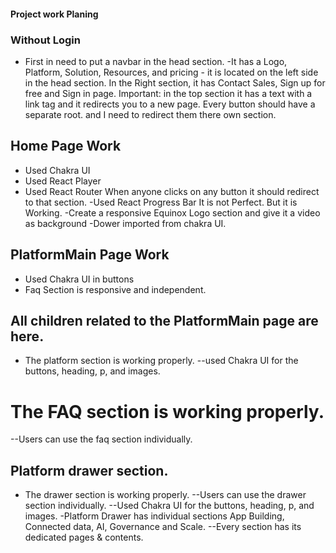 #### Project work Planing

### Without Login

- First in need to put a navbar in the head section.
  -It has a Logo, Platform, Solution, Resources, and pricing - it is located on the left side in the head section.
  In the Right section, it has Contact Sales, Sign up for free and Sign in page.
  Important: in the top section it has a text with a link tag and it redirects you to a new page. Every button should have a separate root. and I need to redirect them there own section.

## Home Page Work

- Used Chakra UI
- Used React Player
- Used React Router When anyone clicks on any button it should redirect to that section.
  -Used React Progress Bar It is not Perfect. But it is Working.
  -Create a responsive Equinox Logo section and give it a video as background
  -Dower imported from chakra UI.

## PlatformMain Page Work

- Used Chakra UI in buttons
- Faq Section is responsive and independent.

## All children related to the PlatformMain page are here.

- The platform section is working properly.
  --used Chakra UI for the buttons, heading, p, and images.

# The FAQ section is working properly.

--Users can use the faq section individually.

## Platform drawer section.

- The drawer section is working properly.
  --Users can use the drawer section individually.
  --Used Chakra UI for the buttons, heading, p, and images.
  -Platform Drawer has individual sections App Building, Connected data, AI, Governance and Scale.
  --Every section has its dedicated pages & contents.
